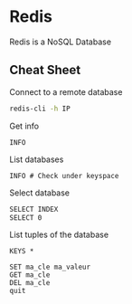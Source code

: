 # Redis

Redis is a NoSQL Database

## Cheat Sheet

Connect to a remote database
```bash
redis-cli -h IP
```

Get info
```redis-cli
INFO
```

List databases
```redis-cli
INFO # Check under keyspace
```

Select database
```bash
SELECT INDEX 
SELECT 0
```

List tuples of the database
```redis-cli
KEYS *
```

```redis-cli
SET ma_cle ma_valeur
GET ma_cle
DEL ma_cle
quit
```
